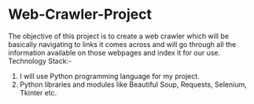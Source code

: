 # Web-Crawler-Project
The objective of this project is to create a web crawler which will be basically navigating to links it comes across and will go through all the information available on those webpages and index it for our use.
Technology Stack:-
1) I will use Python programming language for my project.
2) Python libraries and modules like Beautiful Soup, Requests, Selenium, Tkinter etc.
